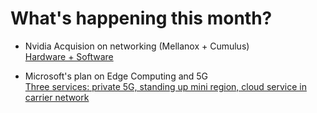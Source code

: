 # What's happening this month?

* Nvidia Acquision on networking (Mellanox + Cumulus) \
[Hardware + Software](https://www.networkworld.com/article/3542248/nvidia-after-7b-mellanox-hardware-deal-grabs-cumulus-for-big-network-software-play.html)

* Microsoft's plan on Edge Computing and 5G \
[Three services: private 5G, standing up mini region, cloud service in carrier network](https://www.datacenterknowledge.com/microsoft/azure-edge-zones-microsoft-s-plan-dominate-edge-computing-and-5g)

